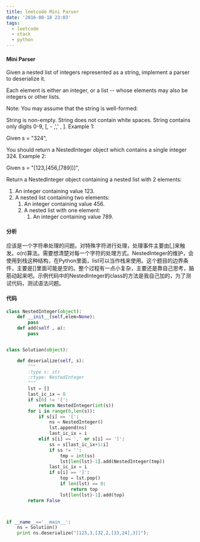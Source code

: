 ```yaml
---
title: leetcode Mini Parser
date: '2016-08-18 23:03'
tags:
  - leetcode
  - stack
  - python
---
```


#### Mini Parser

Given a nested list of integers represented as a string, implement a parser to deserialize it.

Each element is either an integer, or a list -- whose elements may also be integers or other lists.

Note: You may assume that the string is well-formed:

String is non-empty.
String does not contain white spaces.
String contains only digits 0-9, [, - ,',' , ].
Example 1:

Given s = "324",

You should return a NestedInteger object which contains a single integer 324.
Example 2:

Given s = "[123,[456,[789]]]",

Return a NestedInteger object containing a nested list with 2 elements:

1. An integer containing value 123.
2. A nested list containing two elements:
    1.  An integer containing value 456.
    2. A nested list with one element:
        1. An integer containing value 789.

#### 分析

应该是一个字符串处理的问题。对特殊字符进行处理，处理事件主要由[,]来触发。o(n)算法。需要想清楚对每一个字符的处理方式。NestedInteger的维护，会使用到栈这种结构，在Python里面，list可以当作栈来使用。这个题目的边界条件，主要是[]里面可能是空的。整个过程有一点小复杂，主要还是靠自己思考，脑筋动起来吧。示例代码中的NestedInteger的class的方法是我自己加的，为了测试代码，测试语法问题。

#### 代码

```python
class NestedInteger(object):
    def __init__(self,elem=None):
        pass
    def add(self , a):
        pass


class Solution(object):

    def deserialize(self, s):
        """
        :type s: str
        :rtype: NestedInteger
        """
        lst = []
        last_ic_ix = 0
        if s[0] != '[':
            return NestedInteger(int(s))
        for i in range(0,len(s)):
            if s[i] == '[':
                ns = NestedInteger()
                lst.append(ns)
                last_ic_ix = i
            elif s[i] == ',' or s[i] == ']':
                ss = s[last_ic_ix+1:i]
                if ss != '':
                    tmp = int(ss)
                    lst[len(lst)-1].add(NestedInteger(tmp))
                last_ic_ix = i
                if s[i] == ']':
                    top = lst.pop()
                    if len(lst) == 0:
                        return top
                    lst[len(lst)-1].add(top)
        return False



if __name__=='__main__':
    ns = Solution()
    print ns.deserialize("[123,3,[32,2,[33,24],3]]");

```
